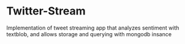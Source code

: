 Twitter-Stream
==============

Implementation of tweet streaming app that analyzes sentiment with textblob, and allows storage and querying with mongodb insance
